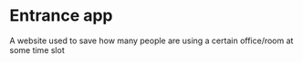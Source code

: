 # Entrance app

A website used to save how many people are using a certain office/room at some time slot
